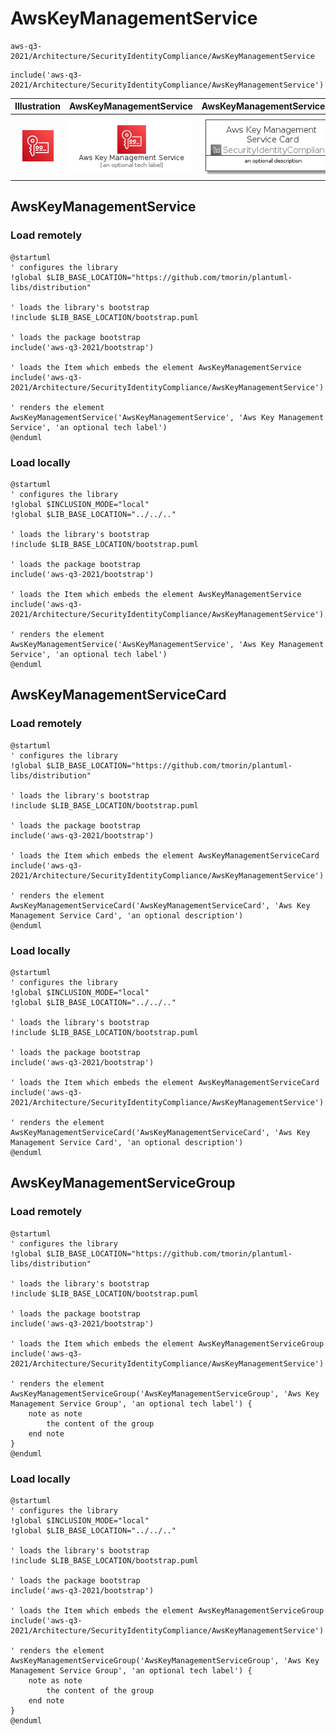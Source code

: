 # AwsKeyManagementService


```text
aws-q3-2021/Architecture/SecurityIdentityCompliance/AwsKeyManagementService
```

```text
include('aws-q3-2021/Architecture/SecurityIdentityCompliance/AwsKeyManagementService')
```



| Illustration | AwsKeyManagementService | AwsKeyManagementServiceCard | AwsKeyManagementServiceGroup |
| :---: | :---: | :---: | :---: |
| ![illustration for Illustration](../../../aws-q3-2021/Architecture/SecurityIdentityCompliance/AwsKeyManagementService.png) | ![illustration for AwsKeyManagementService](../../../aws-q3-2021/Architecture/SecurityIdentityCompliance/AwsKeyManagementService.Local.png) | ![illustration for AwsKeyManagementServiceCard](../../../aws-q3-2021/Architecture/SecurityIdentityCompliance/AwsKeyManagementServiceCard.Local.png) | ![illustration for AwsKeyManagementServiceGroup](../../../aws-q3-2021/Architecture/SecurityIdentityCompliance/AwsKeyManagementServiceGroup.Local.png) |




## AwsKeyManagementService

### Load remotely
```plantuml
@startuml
' configures the library
!global $LIB_BASE_LOCATION="https://github.com/tmorin/plantuml-libs/distribution"

' loads the library's bootstrap
!include $LIB_BASE_LOCATION/bootstrap.puml

' loads the package bootstrap
include('aws-q3-2021/bootstrap')

' loads the Item which embeds the element AwsKeyManagementService
include('aws-q3-2021/Architecture/SecurityIdentityCompliance/AwsKeyManagementService')

' renders the element
AwsKeyManagementService('AwsKeyManagementService', 'Aws Key Management Service', 'an optional tech label')
@enduml
```

### Load locally
```plantuml
@startuml
' configures the library
!global $INCLUSION_MODE="local"
!global $LIB_BASE_LOCATION="../../.."

' loads the library's bootstrap
!include $LIB_BASE_LOCATION/bootstrap.puml

' loads the package bootstrap
include('aws-q3-2021/bootstrap')

' loads the Item which embeds the element AwsKeyManagementService
include('aws-q3-2021/Architecture/SecurityIdentityCompliance/AwsKeyManagementService')

' renders the element
AwsKeyManagementService('AwsKeyManagementService', 'Aws Key Management Service', 'an optional tech label')
@enduml
```

## AwsKeyManagementServiceCard

### Load remotely
```plantuml
@startuml
' configures the library
!global $LIB_BASE_LOCATION="https://github.com/tmorin/plantuml-libs/distribution"

' loads the library's bootstrap
!include $LIB_BASE_LOCATION/bootstrap.puml

' loads the package bootstrap
include('aws-q3-2021/bootstrap')

' loads the Item which embeds the element AwsKeyManagementServiceCard
include('aws-q3-2021/Architecture/SecurityIdentityCompliance/AwsKeyManagementService')

' renders the element
AwsKeyManagementServiceCard('AwsKeyManagementServiceCard', 'Aws Key Management Service Card', 'an optional description')
@enduml
```

### Load locally
```plantuml
@startuml
' configures the library
!global $INCLUSION_MODE="local"
!global $LIB_BASE_LOCATION="../../.."

' loads the library's bootstrap
!include $LIB_BASE_LOCATION/bootstrap.puml

' loads the package bootstrap
include('aws-q3-2021/bootstrap')

' loads the Item which embeds the element AwsKeyManagementServiceCard
include('aws-q3-2021/Architecture/SecurityIdentityCompliance/AwsKeyManagementService')

' renders the element
AwsKeyManagementServiceCard('AwsKeyManagementServiceCard', 'Aws Key Management Service Card', 'an optional description')
@enduml
```

## AwsKeyManagementServiceGroup

### Load remotely
```plantuml
@startuml
' configures the library
!global $LIB_BASE_LOCATION="https://github.com/tmorin/plantuml-libs/distribution"

' loads the library's bootstrap
!include $LIB_BASE_LOCATION/bootstrap.puml

' loads the package bootstrap
include('aws-q3-2021/bootstrap')

' loads the Item which embeds the element AwsKeyManagementServiceGroup
include('aws-q3-2021/Architecture/SecurityIdentityCompliance/AwsKeyManagementService')

' renders the element
AwsKeyManagementServiceGroup('AwsKeyManagementServiceGroup', 'Aws Key Management Service Group', 'an optional tech label') {
    note as note
        the content of the group
    end note
}
@enduml
```

### Load locally
```plantuml
@startuml
' configures the library
!global $INCLUSION_MODE="local"
!global $LIB_BASE_LOCATION="../../.."

' loads the library's bootstrap
!include $LIB_BASE_LOCATION/bootstrap.puml

' loads the package bootstrap
include('aws-q3-2021/bootstrap')

' loads the Item which embeds the element AwsKeyManagementServiceGroup
include('aws-q3-2021/Architecture/SecurityIdentityCompliance/AwsKeyManagementService')

' renders the element
AwsKeyManagementServiceGroup('AwsKeyManagementServiceGroup', 'Aws Key Management Service Group', 'an optional tech label') {
    note as note
        the content of the group
    end note
}
@enduml
```

